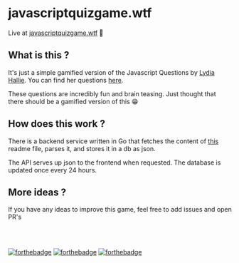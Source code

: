 # javascriptquizgame.wtf

Live at [javascriptquizgame.wtf](https://javascriptquizgame.wtf/) 🥳

## What is this ?
It's just a simple gamified version of the Javascript Questions by [Lydia Hallie](https://github.com/lydiahallie).
You can find her questions [here](https://github.com/lydiahallie/javascript-questions). 

These questions are incredibly fun and brain teasing. Just thought that there should be a gamified version of this 😁

## How does this work ?

There is a backend service written in Go that fetches the content of [this](https://github.com/lydiahallie/javascript-questions/blob/master/en-EN/README.md) readme file, parses it, and stores it in a db as json.

The API serves up json to the frontend when requested. The database is updated once every 24 hours.


## More ideas ?
If you have any ideas to improve this game, feel free to add issues and open PR's

<br></br>

[![forthebadge](https://forthebadge.com/images/badges/made-with-go.svg)](https://forthebadge.com)
[![forthebadge](https://forthebadge.com/images/badges/made-with-javascript.svg)](https://forthebadge.com)
[![forthebadge](https://forthebadge.com/images/badges/you-didnt-ask-for-this.svg)](https://forthebadge.com)

